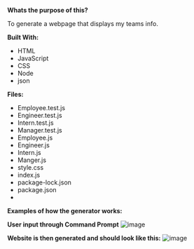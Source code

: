 **Whats the purpose of this?**    

  To generate a webpage that displays my teams info.

**Built With:**
- HTML
- JavaScript
- CSS 
- Node
- json

**Files:**
- Employee.test.js
- Engineer.test.js
- Intern.test.js
- Manager.test.js
- Employee.js
- Engineer.js
- Intern.js
- Manger.js
- style.css
- index.js
- package-lock.json
- package.json
- 
**Examples of how the generator works:**

**User input through Command Prompt**
![image](https://user-images.githubusercontent.com/89051027/157139597-6e2d109b-1534-48fc-9af2-3ebb685744ca.png)

**Website is then generated and should look like this:**
![image](https://user-images.githubusercontent.com/89051027/157139133-c33eb904-c968-4328-af54-6e18864e7eab.png)
